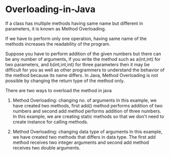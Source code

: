 # Overloading-in-Java

If a class has multiple methods having same name but different in parameters, it is known as Method Overloading.

If we have to perform only one operation, having same name of the methods increases the readability of the program.

Suppose you have to perform addition of the given numbers but there can be any number of arguments, if you write the method such as a(int,int) for two parameters, and b(int,int,int) for three parameters then it may be difficult for you as well as other programmers to understand the behavior of the method because its name differs. In Java, Method Overloading is not possible by changing the return type of the method only.

There are two ways to overload the method in java

1) Method Overloading: changing no. of arguments
In this example, we have created two methods, first add() method performs addition of two numbers and second add method performs addition of three numbers.
In this example, we are creating static methods so that we don't need to create instance for calling methods.

2) Method Overloading: changing data type of arguments
In this example, we have created two methods that differs in data type. The first add method receives two integer arguments and second add method receives two double arguments.
